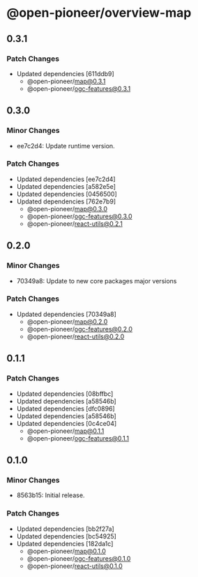 # @open-pioneer/overview-map

## 0.3.1

### Patch Changes

-   Updated dependencies [611ddb9]
    -   @open-pioneer/map@0.3.1
    -   @open-pioneer/ogc-features@0.3.1

## 0.3.0

### Minor Changes

-   ee7c2d4: Update runtime version.

### Patch Changes

-   Updated dependencies [ee7c2d4]
-   Updated dependencies [a582e5e]
-   Updated dependencies [0456500]
-   Updated dependencies [762e7b9]
    -   @open-pioneer/map@0.3.0
    -   @open-pioneer/ogc-features@0.3.0
    -   @open-pioneer/react-utils@0.2.1

## 0.2.0

### Minor Changes

-   70349a8: Update to new core packages major versions

### Patch Changes

-   Updated dependencies [70349a8]
    -   @open-pioneer/map@0.2.0
    -   @open-pioneer/ogc-features@0.2.0
    -   @open-pioneer/react-utils@0.2.0

## 0.1.1

### Patch Changes

-   Updated dependencies [08bffbc]
-   Updated dependencies [a58546b]
-   Updated dependencies [dfc0896]
-   Updated dependencies [a58546b]
-   Updated dependencies [0c4ce04]
    -   @open-pioneer/map@0.1.1
    -   @open-pioneer/ogc-features@0.1.1

## 0.1.0

### Minor Changes

-   8563b15: Initial release.

### Patch Changes

-   Updated dependencies [bb2f27a]
-   Updated dependencies [bc54925]
-   Updated dependencies [182da1c]
    -   @open-pioneer/map@0.1.0
    -   @open-pioneer/ogc-features@0.1.0
    -   @open-pioneer/react-utils@0.1.0
